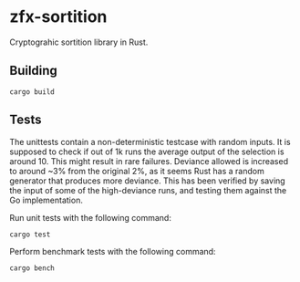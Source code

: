 # zfx-sortition

Cryptograhic sortition library in Rust.

## Building

`cargo build`

## Tests

The unittests contain a non-deterministic testcase with random inputs. It is supposed to check if out of 1k runs the average output of the selection is around 10. This might result in rare failures. Deviance allowed is increased to around ~3% from the original 2%, as it seems Rust has a random generator that produces more deviance. This has been verified by saving the input of some of the high-deviance runs, and testing them against the Go implementation.

Run unit tests with the following command:

`cargo test`

Perform benchmark tests with the following command:

`cargo bench`
